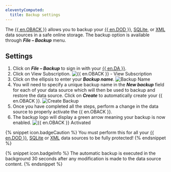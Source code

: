 ```yaml
---
eleventyComputed:
  title: Backup settings
---
```

The [{{ en.OBACK }}](/cloud/getting-started/devolutions-cloud-services/) allows you to backup your [{{ en.DOD }}](/rdm/windows/data-sources/data-sources-types/online-drive/), [SQLite](/rdm/windows/data-sources/data-sources-types/sqlite/), or [XML](/rdm/windows/data-sources/data-sources-types/xml/) data sources in a safe online storage. The backup option is available through ***File – Backup*** menu.

## Settings

1. Click on ***File – Backup*** to sign in with your [{{ en.DA }}](/cloud/getting-started/devolutions-cloud-services/).
1. Click on View Subscription.
![{{ en.OBACK }} - View Subscription](https://cdnweb.devolutions.net/docs/en/rdm/windows/clip10074.png)
1. Click on the ellipsis to enter your ***Backup name***.
![Backup Name](https://cdnweb.devolutions.net/docs/en/rdm/windows/clip10729.png)
1. You will need to specify a unique backup name in the ***New backup*** field for each of your data source which will then be used to backup and restore the data source. Click on ***Create*** to automatically create your {{ en.OBACK }}.
![Create Backup](https://cdnweb.devolutions.net/docs/en/rdm/windows/clip10730.png)
1. Once you have completed all the steps, perform a change in the data source to properly activate the {{ en.OBACK }}.
1. The backup logo will display a green arrow meaning your backup is now enabled.
![{{ en.OBACK }} Activated](https://cdnweb.devolutions.net/docs/en/rdm/windows/clip10075.png)

{% snippet icon.badgeCaution %}
You must perform this for all your [{{ en.DOD }}](/rdm/windows/data-sources/data-sources-types/online-drive/), [SQLite](/rdm/windows/data-sources/data-sources-types/sqlite/) or [XML](/rdm/windows/data-sources/data-sources-types/xml/) data sources to be fully protected!
{% endsnippet %}

{% snippet icon.badgeInfo %}
The automatic backup is executed in the background 30 seconds after any modification is made to the data source content.
{% endsnippet %}

